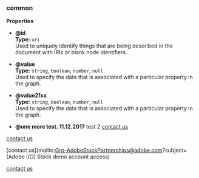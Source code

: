 
###  common  
**Properties**  

  *  **@id**  
**Type:** `uri`    
 Used to uniquely identify things that are being described in the document with IRIs or blank node identifiers.
  
  *  **@value**  
**Type:** `string`, `boolean`, `number`, `null`  
 Used to specify the data that is associated with a particular property in the graph.
 
  *  **@value21xx**  
**Type:** `string`, `boolean`, `number`, `null`  
 Used to specify the data that is associated with a particular property in the graph.
  
  *  **@one more test. 11.12.2017** test 2
 [contact us](mailto:stockapis@adobe.com?subject=[adobe])
 
 [contact us](mailto:Grp-AdobeStockPartnerships@adobe.com?subject=[Adobe])
 
 [contact us](mailto:Grp-AdobeStockPartnerships@adobe.com?subject=[Adobe I/O] Stock demo account access)
 
 [contact us](mailto:Grp-AdobeStockPartnerships@adobe.com?subject=[Adobe%20I/O]%20Stock%20demo%20account%20access)
  
